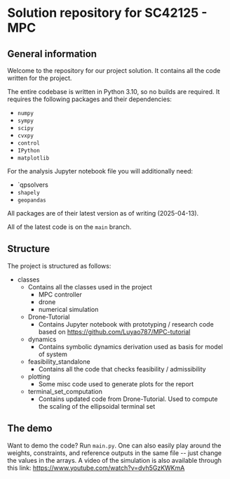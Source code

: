 # Solution repository for SC42125 - MPC
## General information
Welcome to the repository for our project solution. It contains all the code written for the project.

The entire codebase is written in Python 3.10, so no builds are required. It requires the following packages and their dependencies:
- `numpy`
- `sympy`
- `scipy`
- `cvxpy`
- `control`
- `IPython`
- `matplotlib`

For the analysis Jupyter notebook file you will additionally need:
- `qpsolvers
- `shapely`
- `geopandas`

All packages are of their latest version as of writing (2025-04-13).

All of the latest code is on the `main` branch.
## Structure
The project is structured as follows:
- classes
	- Contains all the classes used in the project
		- MPC controller
		- drone
		- numerical simulation
	- Drone-Tutorial
		- Contains Jupyter notebook with prototyping / research code based on https://github.com/Luyao787/MPC-tutorial
	- dynamics
		- Contains symbolic dynamics derivation used as basis for model of system
	- feasibility_standalone
		- Contains all the code that checks feasibility / admissibility
	- plotting
		- Some misc code used to generate plots for the report
	- terminal_set_computation
		- Contains updated code from Drone-Tutorial. Used to compute the scaling of the ellipsoidal terminal set

## The demo
Want to demo the code? Run `main.py`. One can also easily play around the weights, constraints, and reference outputs in the same file -- just change the values in the arrays.
A video of the simulation is also available through this link: https://www.youtube.com/watch?v=dvh5GzKWKmA
